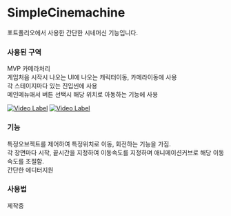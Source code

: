 # SimpleCinemachine
포트폴리오에서 사용한 간단한 시네머신 기능입니다.  

### 사용된 구역  
MVP 카메라처리  
게임처음 시작시 나오는 UI에 나오는 캐릭터이동, 카메라이동에 사용  
각 스테이지마다 있는 진입씬에 사용  
메인메뉴애서 버튼 선택시 해당 위치로 아동하는 기능에 사용  



[![Video Label](http://img.youtube.com/vi/LsV71J1FiqU/0.jpg)](https://youtu.be/LsV71J1FiqU)
[![Video Label](http://img.youtube.com/vi/ygB2JprJd7k/0.jpg)](https://youtu.be/ygB2JprJd7k)


### 기능  
특정오브젝트를 제어하여 특정위치로 이동, 회전하는 기능을 가짐.  
각 장면마다 시작, 끝시간을 지정하여 이동속도를 지정하며 애니메이션커브로 해당 이동속도를 조절함.  
간단한 에디터지원  

### 사용법  
제작중  
